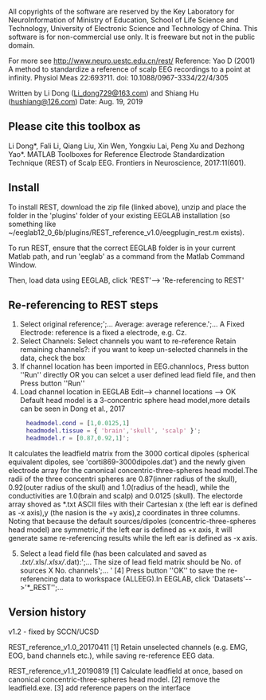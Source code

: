 All copyrights of the software are reserved by the Key Laboratory for NeuroInformation of Ministry of Education, School of Life Science and Technology, University of Electronic Science and Technology of China. This software is for non-commercial use only. It is freeware but not in the public domain.

For more see http://www.neuro.uestc.edu.cn/rest/
Reference: Yao D (2001) A method to standardize a reference of scalp EEG recordings to a point at infinity.
                      Physiol Meas 22:693?11. doi: 10.1088/0967-3334/22/4/305

Written by Li Dong (Li_dong729@163.com) and Shiang Hu (hushiang@126.com)
Date: Aug. 19, 2019

## Please cite this toolbox as

Li Dong*, Fali Li, Qiang Liu, Xin Wen, Yongxiu Lai, Peng Xu and Dezhong Yao*. MATLAB Toolboxes for Reference Electrode Standardization Technique (REST) of Scalp EEG. Frontiers in Neuroscience,  2017:11(601).

## Install
To install REST, download the zip file (linked above), unzip and place the folder in the 'plugins' folder of your existing EEGLAB installation (so something like ~/eeglab12_0_6b/plugins/REST_reference_v1.0/eegplugin_rest.m exists).

To run REST, ensure that the correct EEGLAB folder is in your current Matlab path, and run 'eeglab' as a command from the Matlab Command Window.

Then, load data using EEGLAB, click 'REST'--> 'Re-referencing to REST'

## Re-referencing to REST steps
1. Select original reference;';...
    Average: average reference.';...
    A Fixed Electrode: reference is a fixed a electrode, e.g. Cz.
2. Select Channels: Select channels you want to re-reference
    Retain remaining channels?: if you want to keep un-selected channels in the data, check the box
3. If channel location has been imported in EEG.channlocs, Press button ''Run'' directly
    OR you can selcet a user defined lead field file, and then Press button ''Run''
4. Load channel location in EEGLAB
     Edit--> channel locations --> OK
     Default head model is a 3-concentric sphere head model,more details can be seen in Dong et al., 2017
```matlab     
     headmodel.cond = [1,0.0125,1]
     headmodel.tissue = { 'brain','skull', 'scalp' }';
     headmodel.r = [0.87,0.92,1]';
```

It calculates the leadfield matrix from the 3000 cortical dipoles (spherical equivalent dipoles, see 'corti869-3000dipoles.dat') and the newly given electrode array for the canonical concentric-three-spheres head model.The radii of the three concentri spheres are 0.87(inner radius of the skull), 0.92(outer radius of the skull) and 1.0(radius of the head), while the conductivities are 1.0(brain and scalp) and 0.0125 (skull). The electorde array shoved as *.txt ASCII files with their Cartesian x (the left ear is defined as -x axis),y (the nasion is the +y axis),z coordinates in three columns.
Noting that because the default sources/dipoles (concentric-three-spheres head model) are symmetric,if the left ear is defined as +x axis, it will generate same re-referencing results while the left ear is defined as -x axis.

5. Select a lead field file (has been calculated and saved as *.txt/*.xls/*.xlsx/*.dat):';...
     The size of lead field matrix should be No. of sources X No. channels';...
        '  [4] Press button ''OK'' to save the re-referencing data to workspace (ALLEEG).In EEGLAB, click 'Datasets'-->'*_REST'';...

## Version history

v1.2 - fixed by SCCN/UCSD

REST_reference_v1.0_20170411 [1] Retain unselected channels (e.g. EMG, EOG, band channels etc.), while saving re-reference EEG data.

REST_reference_v1.1_20190819
      [1] Calculate leadfield at once, based on canonical concentric-three-spheres head model.
      [2] remove the leadfield.exe.
      [3] add reference papers on the interface

